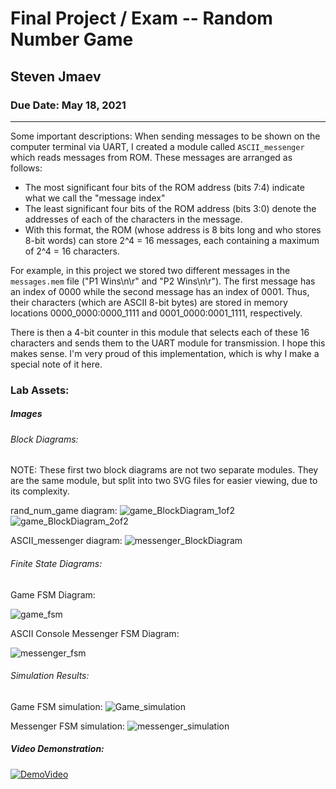 # Final Project / Exam -- Random Number Game
## Steven Jmaev
### Due Date: May 18, 2021

***

Some important descriptions:
When sending messages to be shown on the computer terminal via UART, I created a module called `ASCII_messenger` which reads messages from ROM. These messages are arranged as follows:
* The most significant four bits of the ROM address (bits 7:4) indicate what we call the "message index"
* The least significant four bits of the ROM address (bits 3:0) denote the addresses of each of the characters in the message. 
* With this format, the ROM (whose address is 8 bits long and who stores 8-bit words) can store 2^4 = 16 messages, each containing a maximum of 2^4 = 16 characters.

For example, in this project we stored two different messages in the `messages.mem` file ("P1 Wins\n\r" and "P2 Wins\n\r").
The first message has an index of 0000 while the second message has an index of 0001. Thus, their characters (which are ASCII 8-bit bytes) are stored in memory locations 0000_0000:0000_1111 and 0001_0000:0001_1111, respectively.

There is then a 4-bit counter in this module that selects each of these 16 characters and sends them to the UART module for transmission. 
I hope this makes sense. I'm very proud of this implementation, which is why I make a special note of it here.

### Lab Assets:

##### Images
###### Block Diagrams:

NOTE: These first two block diagrams are not two separate modules. They are the same module, but split into two SVG files for easier viewing, due to its complexity.

rand_num_game diagram:
![game_BlockDiagram_1of2](Images/block_diagram_1_of_2.svg)
![game_BlockDiagram_2of2](Images/block_diagram_2_of_2.svg)

ASCII_messenger diagram:
![messenger_BlockDiagram](Images/ASCII_messenger_blockdiagram.svg)


###### Finite State Diagrams:
Game FSM Diagram:

![game_fsm](Images/random_number_game_fsm.svg)

ASCII Console Messenger FSM Diagram:

![messenger_fsm](Images/ASCII_messenger_fsm.svg)


###### Simulation Results:
Game FSM simulation:
![Game_simulation](Images/game_fsm_tb.png)

Messenger FSM simulation:
![messenger_simulation](Images/messenger_tb_simulation.png)


##### Video Demonstration:
[![DemoVideo](Images/VideoThumbnail.png)](https://youtu.be/7WWKBiacgQU)

